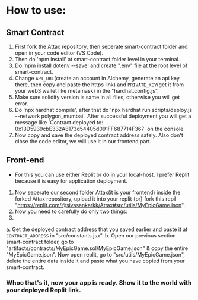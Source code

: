# How to use:
## Smart Contract

1. First fork the Attax repository, then seperate smart-contract folder and open in your code editor (VS Code).
2. Then do 'npm install' at smart-contract folder level in your terminal.
3. Do 'npm install dotenv --save' and create ".env" file at the root level of smart-contract.
4. Change `API_URL`(create an account in Alchemy, generate an api key there, then copy and paste the https link) and `PRIVATE_KEY`(get it from your web3 wallet like metamask) in the "hardhat.config.js".
5. Make sure solidity version is same in all files, otherwise you will get error.
6. Do 'npx hardhat compile', after that do 'npx hardhat run scripts/deploy.js --network polygon_mumbai'. After successful deployment you will get a message like 'Contract deployed to: 0x13D5939cbE332A8173d54405d091FF687714F367' on the console.
7. Now copy and save the deployed contract address safely. Also don't close the code editor, we will use it in our frontend part.

## Front-end

- For this you can use either Replit or do in your local-host. I prefer Replit because it is easy for application deployment.
1. Now seperate our second folder Attax(it is your frontend) inside the forked Attax repository, upload it into your replit  {or}  fork this repil "https://replit.com/@sivasankarkk/Attax#src/utils/MyEpicGame.json".
2. Now you need to carefully do only two things:
3. 
a. Get the deployed contract address that you saved earlier and paste it at `CONTRACT_ADDRESS` in "src/constants.jsx".
b. Open our previous section smart-contract folder, go to "artifacts/contracts/MyEpicGame.sol/MyEpicGame.json" & copy the entire "MyEpicGame.json".
   Now open replit, go to "src/utils/MyEpicGame.json", delete the entire data inside it and paste what you have copied from your smart-contract.
   
### Whoo that's it, now your app is ready. Show it to the world with your deployed Replit link.
